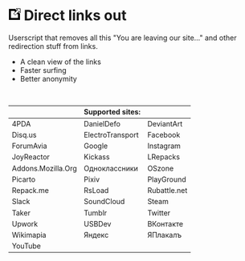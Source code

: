 # ![logo](https://raw.githubusercontent.com/XX-J/Direct-links-out/master/icon.png) Direct links out
Userscript that removes all this "You are leaving our site..." and other redirection stuff from links.

- A clean view of the links
- Faster surfing
- Better anonymity
<br>

   | Supported sites: |  
---------- | ---------- | ----------
 4PDA | DanielDefo | DeviantArt
 Disq.us | ElectroTransport | Facebook
 ForumAvia | Google | Instagram
 JoyReactor | Kickass | LRepacks
 Addons.Mozilla.Org | Одноклассники | OSzone
 Picarto | Pixiv | PlayGround
 Repack.me | RsLoad | Rubattle.net
 Slack | SoundCloud | Steam
 Taker | Tumblr | Twitter
 Upwork | USBDev | ВКонтакте
 Wikimapia | Яндекс | ЯПлакалъ
 YouTube | 
 
